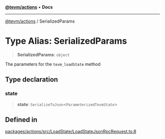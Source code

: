 [**@tevm/actions**](../README.md) • **Docs**

***

[@tevm/actions](../globals.md) / SerializedParams

# Type Alias: SerializedParams

> **SerializedParams**: `object`

The parameters for the `tevm_loadState` method

## Type declaration

### state

> **state**: `SerializeToJson`\<`ParameterizedTevmState`\>

## Defined in

[packages/actions/src/LoadState/LoadStateJsonRpcRequest.ts:8](https://github.com/evmts/tevm-monorepo/blob/main/packages/actions/src/LoadState/LoadStateJsonRpcRequest.ts#L8)
